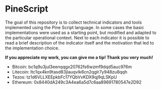 # PineScript

The goal of this repository is to collect technical indicators and tools implemented using the Pine Script language.
In some cases the basic implementations were used as a starting point, but modified and adapted to the particular operational context.
Next to each indicator it is possible to read a brief description of the indicator itself and the motivation that led to the implementation choice.

**If you appreciate my work, you can give me a tip! Thank you very much!**

- Bitcoin: bc1q9u3jul3eenqqgx20762fs6wzmf9dqd5auc976m
- Litecoin: ltc1qx4kn9tasd83jlauqvlk6cn2qglr7y948zu8qqh
- Tezos: tz1d6VLLXEEpkbFc17YQbVvKDX9qj9qLSKpU
- Ethereum: 0x8440dA249c3A4ea6a5d7c6aa89691780547e2D92
